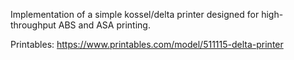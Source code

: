 Implementation of a simple kossel/delta printer designed for high-throughput ABS and ASA printing.

Printables: https://www.printables.com/model/511115-delta-printer
